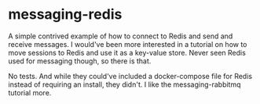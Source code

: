 # messaging-redis #

A simple contrived example of how to connect to Redis and send and receive
messages.  I would've been more interested in a tutorial on how to move
sessions to Redis and use it as a key-value store.  Never seen Redis
used for messaging though, so there is that.   

No tests.  And while they could've included a docker-compose file for Redis
instead of requiring an install, they didn't.  I like the 
messaging-rabbitmq tutorial more.